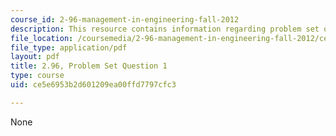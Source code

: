 ```yaml
---
course_id: 2-96-management-in-engineering-fall-2012
description: This resource contains information regarding problem set question 1.
file_location: /coursemedia/2-96-management-in-engineering-fall-2012/ce5e6953b2d601209ea00ffd7797cfc3_MIT2_96F12_psetq01.pdf
file_type: application/pdf
layout: pdf
title: 2.96, Problem Set Question 1
type: course
uid: ce5e6953b2d601209ea00ffd7797cfc3

---
```

None